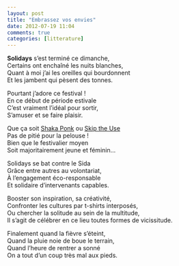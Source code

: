 ```yaml
---
layout: post
title: "Embrassez vos envies"
date: 2012-07-19 11:04
comments: true
categories: [litterature]
---
```

__Solidays__ s’est terminé ce dimanche,  
Certains ont enchaîné les nuits blanches,  
Quant à moi j’ai les oreilles qui bourdonnent  
Et les jambent qui pèsent des tonnes.

Pourtant j’adore ce festival !  
En ce début de période estivale  
C’est vraiment l’idéal pour sortir,  
S’amuser et se faire plaisir.

Que ça soit [Shaka Ponk](http://www.shakaponk.com/SHKPNK) ou [Skip the Use](http://www.skiptheusemusic.com/)  
Pas de pitié pour la pelouse !  
Bien que le festivalier moyen  
Soit majoritairement jeune et féminin...

Solidays se bat contre le Sida  
Grâce entre autres au volontariat,  
À l’engagement éco-responsable  
Et solidaire d’intervenants capables.

Booster son inspiration, sa créativité,  
Confronter les cultures par t-shirts interposés,  
Ou chercher la solitude au sein de la multitude,  
Il s’agit de célébrer en ce lieu toutes formes de vicissitude.

Finalement quand la fièvre s’éteint,  
Quand la pluie noie de boue le terrain,  
Quand l’heure de rentrer a sonné  
On a tout d’un coup très mal aux pieds.
